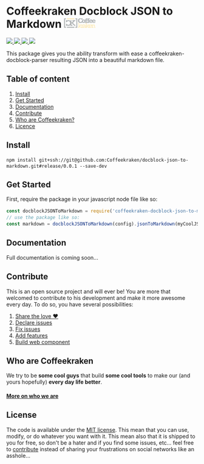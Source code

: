 # Coffeekraken Docblock JSON to Markdown <img src=".resources/coffeekraken-logo.jpg" height="25px" />

<p>
	<a href="https://travis-ci.org/Coffeekraken/docblock-json-to-markdown">
		<img src="https://img.shields.io/travis/Coffeekraken/docblock-json-to-markdown.svg?style=flat-square" />
	</a>
	<a href="https://www.npmjs.com/package/coffeekraken-docblock-json-to-markdown">
		<img src="https://img.shields.io/npm/v/coffeekraken-docblock-json-to-markdown.svg?style=flat-square" />
	</a>
	<a href="https://github.com/coffeekraken/docblock-json-to-markdown/blob/master/LICENSE.txt">
		<img src="https://img.shields.io/npm/l/coffeekraken-docblock-json-to-markdown.svg?style=flat-square" />
	</a>
	<!-- <a href="https://github.com/coffeekraken/docblock-json-to-markdown">
		<img src="https://img.shields.io/npm/dt/coffeekraken-docblock-json-to-markdown.svg?style=flat-square" />
	</a>
	<a href="https://github.com/coffeekraken/docblock-json-to-markdown">
		<img src="https://img.shields.io/github/forks/coffeekraken/docblock-json-to-markdown.svg?style=social&label=Fork&style=flat-square" />
	</a>
	<a href="https://github.com/coffeekraken/docblock-json-to-markdown">
		<img src="https://img.shields.io/github/stars/coffeekraken/docblock-json-to-markdown.svg?style=social&label=Star&style=flat-square" />
	</a> -->
	<a href="https://twitter.com/coffeekrakenio">
		<img src="https://img.shields.io/twitter/url/http/coffeekrakenio.svg?style=social&style=flat-square" />
	</a>
</p>

This package gives you the ability transform with ease a coffeekraken-docblock-parser resulting JSON into a beautiful markdown file.

## Table of content

1. [Install](#readme-install)
2. [Get Started](#readme-get-started)
3. [Documentation](#readme-documentation)
3. [Contribute](#readme-contribute)
4. [Who are Coffeekraken?](#readme-who-are-coffeekraken)
5. [Licence](#readme-license)

<a name="readme-install"></a>
## Install

```
npm install git+ssh://git@github.com:Coffeekraken/docblock-json-to-markdown.git#release/0.0.1 --save-dev
```

<a name="readme-get-started"></a>
## Get Started

First, require the package in your javascript node file like so:

```js
const docblockJSONToMarkdown = require('coffeekraken-docblock-json-to-markdown');
// use the package like so:
const markdown = docblockJSONToMarkdown(config).jsonToMarkdown(myCoolJSON);
```

<a id="readme-documentation"></a>
## Documentation

Full documentation is coming soon...

<a id="readme-contribute"></a>
## Contribute

This is an open source project and will ever be! You are more that welcomed to contribute to his development and make it more awesome every day.
To do so, you have several possibilities:

1. [Share the love ❤️](https://github.com/Coffeekraken/coffeekraken/blob/master/contribute.md#contribute-share-the-love)
2. [Declare issues](https://github.com/Coffeekraken/coffeekraken/blob/master/contribute.md#contribute-declare-issues)
3. [Fix issues](https://github.com/Coffeekraken/coffeekraken/blob/master/contribute.md#contribute-fix-issues)
4. [Add features](https://github.com/Coffeekraken/coffeekraken/blob/master/contribute.md#contribute-add-features)
5. [Build web component](https://github.com/Coffeekraken/coffeekraken/blob/master/contribute.md#contribute-build-web-component)

<a id="readme-who-are-coffeekraken"></a>
## Who are Coffeekraken

We try to be **some cool guys** that build **some cool tools** to make our (and yours hopefully) **every day life better**.  

#### [More on who we are](https://github.com/Coffeekraken/coffeekraken/blob/master/who-are-we.md)

<a id="readme-license"></a>
## License

The code is available under the [MIT license](LICENSE.txt). This mean that you can use, modify, or do whatever you want with it. This mean also that it is shipped to you for free, so don't be a hater and if you find some issues, etc... feel free to [contribute](https://github.com/Coffeekraken/coffeekraken/blob/master/contribute.md) instead of sharing your frustrations on social networks like an asshole...
